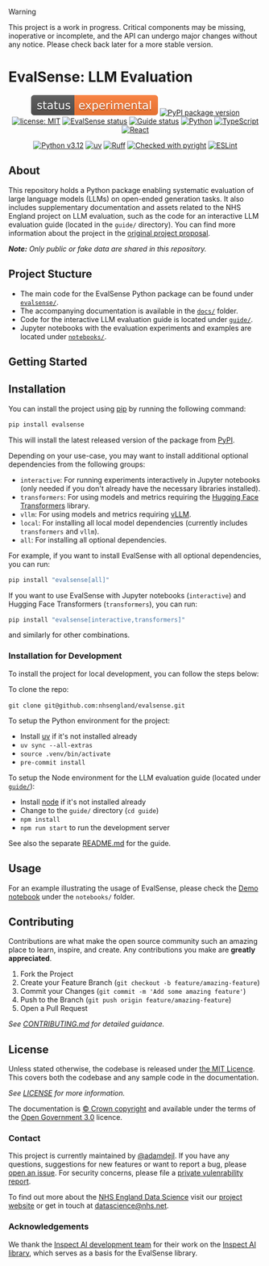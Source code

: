 > [!WARNING]
> This project is a work in progress. Critical components may be missing, inoperative or incomplete, and the API can undergo major changes without any notice. Please check back later for a more stable version.

# EvalSense: LLM Evaluation

<div align="center">

[![status: experimental](https://github.com/GIScience/badges/raw/master/status/experimental.svg)](https://github.com/GIScience/badges#experimental)
[![PyPI package version](https://img.shields.io/pypi/v/evalsense)](https://pypi.org/project/evalsense/)
[![license: MIT](https://img.shields.io/badge/License-MIT-brightgreen)](https://github.com/nhsengland/evalsense/blob/main/LICENCE)
[![EvalSense status](https://github.com/nhsengland/evalsense/actions/workflows/evalsense.yml/badge.svg)](https://github.com/nhsengland/evalsense/actions/workflows/evalsense.yml)
[![Guide status](https://github.com/nhsengland/evalsense/actions/workflows/guide.yml/badge.svg)](https://github.com/nhsengland/evalsense/actions/workflows/guide.yml)
[![Python](https://img.shields.io/badge/Python-3776AB?logo=python&logoColor=fff)](https://www.python.org/)
[![TypeScript](https://img.shields.io/badge/TypeScript-3178C6?logo=typescript&logoColor=fff)](https://www.typescriptlang.org/)
[![React](https://img.shields.io/badge/-React-61DAFB?logo=react&logoColor=white&style=flat)](https://react.dev/)

</div>
<div align="center">

[![Python v3.12](https://img.shields.io/badge/python-3.12-blue)](https://www.python.org/downloads/)
[![uv](https://img.shields.io/endpoint?url=https://raw.githubusercontent.com/astral-sh/uv/main/assets/badge/v0.json)](https://github.com/astral-sh/uv)
[![Ruff](https://img.shields.io/endpoint?url=https://raw.githubusercontent.com/astral-sh/ruff/main/assets/badge/v2.json)](https://github.com/astral-sh/ruff)
[![Checked with pyright](https://microsoft.github.io/pyright/img/pyright_badge.svg)](https://microsoft.github.io/pyright/)
[![ESLint](https://img.shields.io/badge/ESLint-3A33D1?logo=eslint)](https://eslint.org/)

</div>

## About

This repository holds a Python package enabling systematic evaluation of large language models (LLMs) on open-ended generation tasks. It also includes supplementary documentation and assets related to the NHS England project on LLM evaluation, such as the code for an interactive LLM evaluation guide (located in the `guide/` directory). You can find more information about the project in the [original project proposal](https://nhsx.github.io/nhsx-internship-projects/genai-eval/).

_**Note:** Only public or fake data are shared in this repository._

## Project Stucture

- The main code for the EvalSense Python package can be found under [`evalsense/`](https://github.com/nhsengland/evalsense/tree/main/evalsense).
- The accompanying documentation is available in the [`docs/`](https://github.com/nhsengland/evalsense/tree/main/docs) folder.
- Code for the interactive LLM evaluation guide is located under [`guide/`](https://github.com/nhsengland/evalsense/tree/main/guide).
- Jupyter notebooks with the evaluation experiments and examples are located under [`notebooks/`](https://github.com/nhsengland/evalsense/tree/main/notebooks).

## Getting Started

## Installation
You can install the project using [pip](https://pip.pypa.io/en/stable/) by running the following command:

```bash
pip install evalsense
```

This will install the latest released version of the package from [PyPI](https://pypi.org/project/evalsense/).

Depending on your use-case, you may want to install additional optional dependencies from the following groups:
* `interactive`: For running experiments interactively in Jupyter notebooks (only needed if you don't already have the necessary libraries installed).
* `transformers`: For using models and metrics requiring the [Hugging Face Transformers](https://huggingface.co/docs/transformers/index) library.
* `vllm`: For using models and metrics requiring [vLLM](https://docs.vllm.ai/en/stable/).
* `local`: For installing all local model dependencies (currently includes `transformers` and `vllm`).
* `all`: For installing all optional dependencies.

For example, if you want to install EvalSense with all optional dependencies, you can run:

```bash
pip install "evalsense[all]"
```

If you want to use EvalSense with Jupyter notebooks (`interactive`) and Hugging Face Transformers (`transformers`), you can run:

```bash
pip install "evalsense[interactive,transformers]"
```

and similarly for other combinations.

### Installation for Development

To install the project for local development, you can follow the steps below:

To clone the repo:

`git clone git@github.com:nhsengland/evalsense.git`

To setup the Python environment for the project:

- Install [uv](https://github.com/astral-sh/uv) if it's not installed already
- `uv sync --all-extras`
- `source .venv/bin/activate`
- `pre-commit install`

To setup the Node environment for the LLM evaluation guide (located under [`guide/`](https://github.com/nhsengland/evalsense/tree/main/guide)):

- Install [node](https://nodejs.org/en/download) if it's not installed already
- Change to the `guide/` directory (`cd guide`)
- `npm install`
- `npm run start` to run the development server

See also the separate [README.md](https://github.com/nhsengland/evalsense/tree/main/guide/README.md) for the guide.

## Usage

For an example illustrating the usage of EvalSense, please check the [Demo notebook](https://github.com/nhsengland/evalsense/blob/main/notebooks/Demo.ipynb) under the `notebooks/` folder.

## Contributing

Contributions are what make the open source community such an amazing place to learn, inspire, and create. Any contributions you make are **greatly appreciated**.

1. Fork the Project
2. Create your Feature Branch (`git checkout -b feature/amazing-feature`)
3. Commit your Changes (`git commit -m 'Add some amazing feature'`)
4. Push to the Branch (`git push origin feature/amazing-feature`)
5. Open a Pull Request

_See [CONTRIBUTING.md](./CONTRIBUTING.md) for detailed guidance._

## License

Unless stated otherwise, the codebase is released under [the MIT Licence][mit].
This covers both the codebase and any sample code in the documentation.

_See [LICENSE](./LICENSE) for more information._

The documentation is [© Crown copyright][copyright] and available under the terms
of the [Open Government 3.0][ogl] licence.

[mit]: LICENCE
[copyright]: http://www.nationalarchives.gov.uk/information-management/re-using-public-sector-information/uk-government-licensing-framework/crown-copyright/
[ogl]: http://www.nationalarchives.gov.uk/doc/open-government-licence/version/3/

### Contact

This project is currently maintained by [@adamdejl](https://github.com/adamdejl). If you have any questions, suggestions for new features or want to report a bug, please [open an issue](https://github.com/nhsengland/evalsense/issues/new/choose). For security concerns, please file a [private vulenrability report](https://github.com/nhsengland/evalsense/security/advisories/new).

To find out more about the [NHS England Data Science](https://nhsengland.github.io/datascience/) visit our [project website](https://nhsengland.github.io/datascience/our_work/) or get in touch at [datascience@nhs.net](mailto:datascience@nhs.net).

### Acknowledgements
We thank the [Inspect AI development team](https://github.com/UKGovernmentBEIS/inspect_ai/graphs/contributors) for their work on the [Inspect AI library](https://inspect.aisi.org.uk/), which serves as a basis for the EvalSense library.
